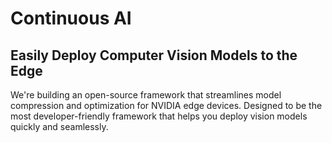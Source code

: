 # Continuous AI

## Easily Deploy Computer Vision Models to the Edge

We're building an open-source framework that streamlines model compression and
optimization for NVIDIA edge devices. Designed to be the most developer-friendly
framework that helps you deploy vision models quickly and seamlessly.
